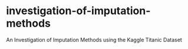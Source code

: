 # investigation-of-imputation-methods
An Investigation of Imputation Methods using the Kaggle Titanic Dataset
